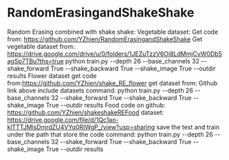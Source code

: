 # RandomErasingandShakeShake
Random Erasing combined with shake shake: 
Vegetable dataset: Get code from: 
https://github.com/YZhien/RandomErasingandShakeShake
Get vegetable dataset from: 
https://drive.google.com/drive/u/0/folders/1JEZuTzzV6Oi8LdMmjCvW0Db5agSp7TBu?ths=true
python train.py --depth 26 --base_channels 32 --shake_forward True --shake_backward True --shake_image True --outdir results
Flower dataset
get code from:https://github.com/YZhien/shake_RE_flower
get dataset from: Github link above include datasets
command: python train.py --depth 26 --base_channels 32 --shake_forward True --shake_backward True --shake_image True --outdir results
Food
code on github: https://github.com/YZhien/shakeshakeREFood
dataset: https://drive.google.com/file/d/1Qc1ao-klTTTJMlsDmrdZU4VYq0RIWgP_/view?usp=sharing
save the test and train under the path that store the code
command: python train.py --depth 26 --base_channels 32 --shake_forward True --shake_backward True --shake_image True --outdir results

